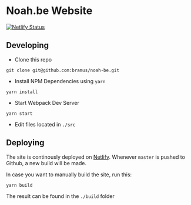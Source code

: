 # Noah.be Website

[![Netlify Status](https://api.netlify.com/api/v1/badges/d4da30a4-0265-43f1-87d4-c31c912f6da9/deploy-status)](https://app.netlify.com/sites/noah-be/deploys)

## Developing

- Clone this repo

```
git clone git@github.com:bramus/noah-be.git
```

- Install NPM Dependencies using `yarn`

```
yarn install
```

- Start Webpack Dev Server

```
yarn start
```

- Edit files located in `./src`

## Deploying

The site is continously deployed on [Netlify](https://www.netlify.com/). Whenever `master` is pushed to Github, a new build will be made.

In case you want to manually build the site, run this:

```
yarn build
```

The result can be found in the `./build` folder